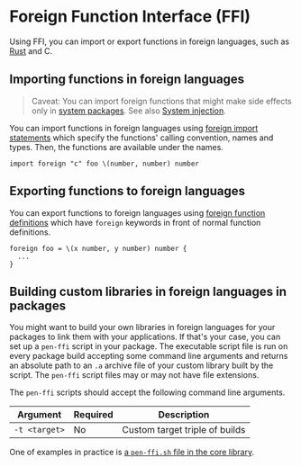 # Foreign Function Interface (FFI)

Using FFI, you can import or export functions in foreign languages, such as [Rust](https://www.rust-lang.org/) and C.

## Importing functions in foreign languages

> Caveat: You can import foreign functions that might make side effects only in [system packages](system-injection.md#system-packages). See also [System injection](system-injection.md).

You can import functions in foreign languages using [foreign import statements](/references/language/syntax.md#foreign-import-statement) which specify the functions' calling convention, names and types. Then, the functions are available under the names.

```pen
import foreign "c" foo \(number, number) number
```

## Exporting functions to foreign languages

You can export functions to foreign languages using [foreign function definitions](/references/language/syntax.md#foreign-function-definition) which have `foreign` keywords in front of normal function definitions.

```pen
foreign foo = \(x number, y number) number {
  ...
}
```

## Building custom libraries in foreign languages in packages

You might want to build your own libraries in foreign languages for your packages to link them with your applications. If that's your case, you can set up a `pen-ffi` script in your package. The executable script file is run on every package build accepting some command line arguments and returns an absolute path to an `.a` archive file of your custom library built by the script. The `pen-ffi` script files may or may not have file extensions.

The `pen-ffi` scripts should accept the following command line arguments.

| Argument      | Required | Description                    |
| ------------- | -------- | ------------------------------ |
| `-t <target>` | No       | Custom target triple of builds |

One of examples in practice is [a `pen-ffi.sh` file in the core library](https://github.com/pen-lang/pen/blob/main/lib/core/pen-ffi.sh).
